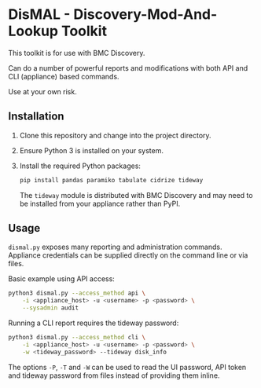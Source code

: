 # DisMAL - Discovery-Mod-And-Lookup Toolkit

This toolkit is for use with BMC Discovery.

Can do a number of powerful reports and modifications with both API and CLI (appliance) based commands.

Use at your own risk.

## Installation

1. Clone this repository and change into the project directory.
2. Ensure Python 3 is installed on your system.
3. Install the required Python packages:

   ```bash
   pip install pandas paramiko tabulate cidrize tideway
   ```

   The `tideway` module is distributed with BMC Discovery and may need to be
   installed from your appliance rather than PyPI.

## Usage

`dismal.py` exposes many reporting and administration commands. Appliance
credentials can be supplied directly on the command line or via files.

Basic example using API access:

```bash
python3 dismal.py --access_method api \
    -i <appliance_host> -u <username> -p <password> \
    --sysadmin audit
```

Running a CLI report requires the tideway password:

```bash
python3 dismal.py --access_method cli \
    -i <appliance_host> -u <username> -p <password> \
    -w <tideway_password> --tideway disk_info
```

The options `-P`, `-T` and `-W` can be used to read the UI password, API token
and tideway password from files instead of providing them inline.
